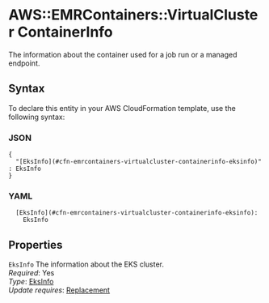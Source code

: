 # AWS::EMRContainers::VirtualCluster ContainerInfo<a name="aws-properties-emrcontainers-virtualcluster-containerinfo"></a>

The information about the container used for a job run or a managed endpoint\.

## Syntax<a name="aws-properties-emrcontainers-virtualcluster-containerinfo-syntax"></a>

To declare this entity in your AWS CloudFormation template, use the following syntax:

### JSON<a name="aws-properties-emrcontainers-virtualcluster-containerinfo-syntax.json"></a>

```
{
  "[EksInfo](#cfn-emrcontainers-virtualcluster-containerinfo-eksinfo)" : EksInfo
}
```

### YAML<a name="aws-properties-emrcontainers-virtualcluster-containerinfo-syntax.yaml"></a>

```
  [EksInfo](#cfn-emrcontainers-virtualcluster-containerinfo-eksinfo): 
    EksInfo
```

## Properties<a name="aws-properties-emrcontainers-virtualcluster-containerinfo-properties"></a>

`EksInfo`  <a name="cfn-emrcontainers-virtualcluster-containerinfo-eksinfo"></a>
The information about the EKS cluster\.  
*Required*: Yes  
*Type*: [EksInfo](aws-properties-emrcontainers-virtualcluster-eksinfo.md)  
*Update requires*: [Replacement](https://docs.aws.amazon.com/AWSCloudFormation/latest/UserGuide/using-cfn-updating-stacks-update-behaviors.html#update-replacement)